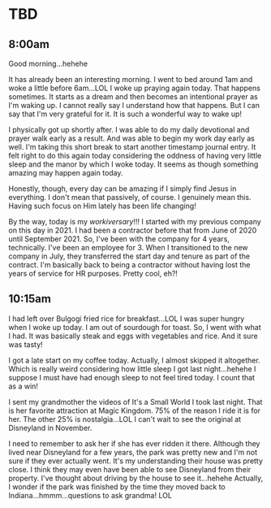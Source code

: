 # TBD

## 8:00am

Good morning...hehehe

It has already been an interesting morning. I went to bed around 1am and woke a little before 6am...LOL I woke up praying again today. That happens sometimes. It starts as a dream and then becomes an intentional prayer as I'm waking up. I cannot really say I understand how that happens. But I can say that I'm very grateful for it. It is such a wonderful way to wake up!

I physically got up shortly after. I was able to do my daily devotional and prayer walk early as a result. And was able to begin my work day early as well. I'm taking this short break to start another timestamp journal entry. It felt right to do this again today considering the oddness of having very little sleep and the manor by which I woke today. It seems as though something amazing may happen again today.

Honestly, though, every day can be amazing if I simply find Jesus in everything. I don't mean that passively, of course. I genuinely mean this. Having such focus on Him lately has been life changing!

By the way, today is my *workiversary*!!! I started with my previous company on this day in 2021. I had been a contractor before that from June of 2020 until September 2021. So, I've been with the company for 4 years, technically. I've been an employee for 3. When I transitioned to the new company in July, they transferred the start day and tenure as part of the contract. I'm basically back to being a contractor without having lost the years of service for HR purposes. Pretty cool, eh?!

## 10:15am

I had left over Bulgogi fried rice for breakfast...LOL I was super hungry when I woke up today. I am out of sourdough for toast. So, I went with what I had. It was basically steak and eggs with vegetables and rice. And it sure was tasty!

I got a late start on my coffee today. Actually, I almost skipped it altogether. Which is really weird considering how little sleep I got last night...hehehe I suppose I must have had enough sleep to not feel tired today. I count that as a win!

I sent my grandmother the videos of It's a Small World I took last night. That is her favorite attraction at Magic Kingdom. 75% of the reason I ride it is for her. The other 25% is nostalgia...LOL I can't wait to see the original at Disneyland in November.

I need to remember to ask her if she has ever ridden it there. Although they lived near Disneyland for a few years, the park was pretty new and I'm not sure if they ever actually went. It's my understanding their house was pretty close. I think they may even have been able to see Disneyland from their property. I've thought about driving by the house to see it...hehehe Actually, I wonder if the park was finished by the time they moved back to Indiana...hmmm...questions to ask grandma! LOL

